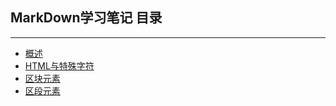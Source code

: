 ## MarkDown学习笔记 目录
---

+ [概述](./conception.md)
+ [HTML与特殊字符](./no1.md)
+ [区块元素](./no2.md)
+ [区段元素](./no3.md)
